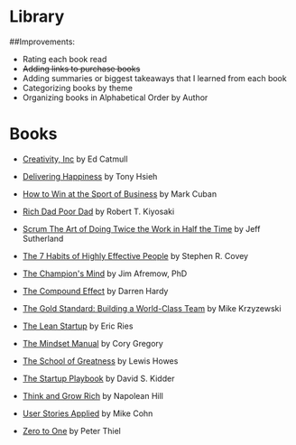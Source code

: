 # Library

##Improvements:
- Rating each book read
- ~~Adding links to purchase books~~
- Adding summaries or biggest takeaways that I learned from each book
- Categorizing books by theme
- Organizing books in Alphabetical Order by Author

# Books

- [Creativity, Inc](https://www.amazon.com/Creativity-Inc-Overcoming-Unseen-Inspiration/dp/0812993012 "Creativity, Inc by Ed Catmull") by Ed Catmull

- [Delivering Happiness](https://www.amazon.com/Delivering-Happiness-Profits-Passion-Purpose/dp/1610660242 "Delivering Happiness by Tony Hsieh") by Tony Hsieh

- [How to Win at the Sport of Business](https://www.amazon.com/How-Win-Sport-Business-Can-ebook/dp/B006AX6ONI "How to Win at the Sport of Business by Mark Cuban") by Mark Cuban

- [Rich Dad Poor Dad](https://www.amazon.com/Rich-Dad-Poor-Teach-Middle/dp/1612680011 "Rich Dad Poor Dad by Robert T. Kiyosaki") by Robert T. Kiyosaki

- [Scrum The Art of Doing Twice the Work in Half the Time](https://www.amazon.com/Scrum-Doing-Twice-Work-Half/dp/038534645X "Scrum The Art of Doing Twice the Work in Half the Time by Jeff Sutherland") by Jeff Sutherland

- [The 7 Habits of Highly Effective People](https://www.amazon.com/Habits-Highly-Effective-People-Powerful/dp/0743269519 "The 7 Habits of Highly Effective People by Stephen R. Covey")  by Stephen R. Covey

- [The Champion's Mind](https://www.amazon.com/Champions-Mind-Great-Athletes-Thrive/dp/1623365627 "The Champion's Mind by Jim Afremow, PhD") by Jim Afremow, PhD

- [The Compound Effect](https://www.amazon.com/Compound-Effect-Darren-Hardy/dp/159315724X "The Compound Effect by Darren Hardy") by Darren Hardy

- [The Gold Standard: Building a World-Class Team](https://www.amazon.com/Gold-Standard-Building-World-Class-Team/dp/044654406X "The Gold Standard: Building a World-Class Team by Mike Krzyzewski") by Mike Krzyzewski

- [The Lean Startup](https://www.amazon.com/Lean-Startup-Entrepreneurs-Continuous-Innovation/dp/0307887898 "The Lean Startup by Eric Ries") by Eric Ries

- [The Mindset Manual](http://www.activ8media.com/news/order-the-mindset-manual-by-cory-gregory "The Mindset Manual by Cory Gregory") by Cory Gregory

- [The School of Greatness](https://www.amazon.com/School-Greatness-Real-World-Living-Leaving/dp/1623365961 "The School of Greatness by Lewis Howes") by Lewis Howes

- [The Startup Playbook](https://www.amazon.com/Startup-Playbook-Fastest-Growing-Startups-Entrepreneurs/dp/1452105049 "The Startup Playbook by David S. Kidder") by David S. Kidder

- [Think and Grow Rich](https://www.amazon.com/Think-Grow-Rich-Landmark-Bestseller/dp/1585424331 "Think and Grow Rich by Napolean Hill") by Napolean Hill

- [User Stories Applied](https://www.amazon.com/User-Stories-Applied-Development-Addison-Wesley-ebook/dp/B0054KOL74 "User Stories Applied by Mike Cohn") by Mike Cohn

- [Zero to One](https://www.amazon.com/Zero-One-Notes-Startups-Future/dp/0804139296 "Zero to One by Peter Thiel") by Peter Thiel
 